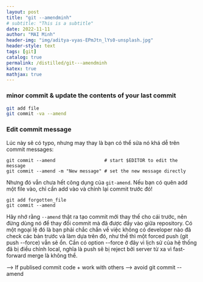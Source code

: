 ```yaml
---
layout: post
title: "git --amendminh"
# subtitle: "This is a subtitle"
date: 2022-11-11
author: "MAI Minh"
header-img: "img/aditya-vyas-EPmJtn_lYs0-unsplash.jpg"
header-style: text
tags: [git]
catalog: true
permalink: /distilled/git---amendminh
katex: true
mathjax: true
---
```


### minor commit & update the contents of your last commit
```bash
git add file
git commit -va --amend
```
### Edit commit message
Lúc này sẽ có typo, nhưng may thay là bạn có thể sửa nó khá dễ trên commit messages:
```git
git commit --amend                  # start $EDITOR to edit the message
git commit --amend -m "New message" # set the new message directly
```
Nhưng đó vẫn chưa hết công dụng của `git-amend`. Nếu bạn có quên add một file vào, chỉ cần add vào và chỉnh lại commit trước đó!
```git
git add forgotten_file 
git commit --amend
```

Hãy nhớ rằng `--amend` thật ra tạo commit mới thay thế cho cái trước, nên đừng dùng nó để thay đổi commit mà đã được đẩy vào giữa repository. Có một ngoại lệ đó là bạn phải chắc chắn về việc không có developer nào đã check các bản trước và làm dựa trên đó, như thế thì một forced push (git push --force) vẫn sẽ ổn. Cần có option --force ở đây vì lịch sử của hệ thống đã bị điều chỉnh local, nghĩa là push sẽ bị reject bởi server từ xa vì fast-forward merge là không thể.

--> If publised commit code + work with others --> avoid git commit --amend

